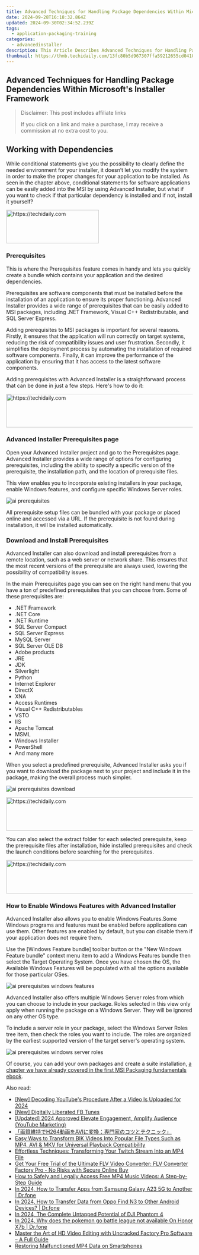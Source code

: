 ```yaml
---
title: Advanced Techniques for Handling Package Dependencies Within Microsoft's Installer Framework
date: 2024-09-28T16:18:32.864Z
updated: 2024-09-30T02:34:52.239Z
tags:
  - application-packaging-training
categories:
  - advancedinstaller
description: This Article Describes Advanced Techniques for Handling Package Dependencies Within Microsoft's Installer Framework
thumbnail: https://thmb.techidaily.com/13fc80b5d967307ffa59212655cd04104762f09d1a6a2f19734cf5d213e7a224.jpg
---
```


## Advanced Techniques for Handling Package Dependencies Within Microsoft's Installer Framework

>  Disclaimer: This post includes affiliate links
>
>  If you click on a link and make a purchase, I may receive a commission at no extra cost to you.
>

## Working with Dependencies

While conditional statements give you the possibility to clearly define the needed environment for your installer, it doesn’t let you modify the system in order to make the proper changes for your application to be installed. As seen in the chapter above, conditional statements for software applications can be easily added into the MSI by using Advanced Installer, but what if you want to check if that particular dependency is installed and if not, install it yourself?

<!-- affiliate ads begin -->
<a href="https://bluettius.sjv.io/c/5597632/2139112/17108" target="_top" id="2139112">
  <img src="//a.impactradius-go.com/display-ad/17108-2139112" border="0" alt="https://techidaily.com" width="250" height="90"/>
</a>
<img height="0" width="0" src="https://bluettius.sjv.io/i/5597632/2139112/17108" style="position:absolute;visibility:hidden;" border="0" />
<!-- affiliate ads end -->

### Prerequisites

This is where the Prerequisites feature comes in handy and lets you quickly create a bundle which contains your application and the desired dependencies.

Prerequisites are software components that must be installed before the installation of an application to ensure its proper functioning. Advanced Installer provides a wide range of prerequisites that can be easily added to MSI packages, including .NET Framework, Visual C++ Redistributable, and SQL Server Express.

Adding prerequisites to MSI packages is important for several reasons. Firstly, it ensures that the application will run correctly on target systems, reducing the risk of compatibility issues and user frustration. Secondly, it simplifies the deployment process by automating the installation of required software components. Finally, it can improve the performance of the application by ensuring that it has access to the latest software components.

Adding prerequisites with Advanced Installer is a straightforward process that can be done in just a few steps. Here's how to do it:

<!-- affiliate ads begin -->
<a href="https://appsumo.8odi.net/c/5597632/2068433/7443" target="_top" id="2068433">
  <img src="//a.impactradius-go.com/display-ad/7443-2068433" border="0" alt="https://techidaily.com" width="728" height="90"/>
</a>
<img height="0" width="0" src="https://appsumo.8odi.net/i/5597632/2068433/7443" style="position:absolute;visibility:hidden;" border="0" />
<!-- affiliate ads end -->

### Advanced Installer Prerequisites page

Open your Advanced Installer project and go to the Prerequisites page. Advanced Installer provides a wide range of options for configuring prerequisites, including the ability to specify a specific version of the prerequisite, the installation path, and the location of prerequisite files.

This view enables you to incorporate existing installers in your package, enable Windows features, and configure specific Windows Server roles.

![ai prerequisites](https://cdn.advancedinstaller.com/img/adding-prerequisites-to-packages/ai-prerequisites.png "ai prerequisites")  

All prerequisite setup files can be bundled with your package or placed online and accessed via a URL. If the prerequisite is not found during installation, it will be installed automatically.

### Download and Install Prerequisites

Advanced Installer can also download and install prerequisites from a remote location, such as a web server or network share. This ensures that the most recent versions of the prerequisite are always used, lowering the possibility of compatibility issues.

In the main Prerequisites page you can see on the right hand menu that you have a ton of predefined prerequisites that you can choose from. Some of these prerequisites are:

* .NET Framework
* .NET Core
* .NET Runtime
* SQL Server Compact
* SQL Server Express
* MySQL Server
* SQL Server OLE DB
* Adobe products
* JRE
* JDK
* Silverlight
* Python
* Internet Explorer
* DirectX
* XNA
* Access Runtimes
* Visual C++ Redistributables
* VSTO
* IIS
* Apache Tomcat
* MSML
* Windows Installer
* PowerShell
* And many more

When you select a predefined prerequisite, Advanced Installer asks you if you want to download the package next to your project and include it in the package, making the overall process much simpler.

![ai prerequisites download](https://cdn.advancedinstaller.com/img/adding-prerequisites-to-packages/ai-prerequisites-download.png "ai prerequisites download")  

<!-- affiliate ads begin -->
<a href="https://appsumo.8odi.net/c/5597632/2105860/7443" target="_top" id="2105860">
  <img src="//a.impactradius-go.com/display-ad/7443-2105860" border="0" alt="https://techidaily.com" width="728" height="90"/>
</a>
<img height="0" width="0" src="https://appsumo.8odi.net/i/5597632/2105860/7443" style="position:absolute;visibility:hidden;" border="0" />
<!-- affiliate ads end -->

You can also select the extract folder for each selected prerequisite, keep the prerequisite files after installation, hide installed prerequisites and check the launch conditions before searching for the prerequisites.

<!-- affiliate ads begin -->
<a href="https://appsumo.8odi.net/c/5597632/2037358/7443" target="_top" id="2037358">
  <img src="//a.impactradius-go.com/display-ad/7443-2037358" border="0" alt="https://techidaily.com" width="728" height="90"/>
</a>
<img height="0" width="0" src="https://appsumo.8odi.net/i/5597632/2037358/7443" style="position:absolute;visibility:hidden;" border="0" />
<!-- affiliate ads end -->

### How to Enable Windows Features with Advanced Installer

Advanced Installer also allows you to enable Windows Features.Some Windows programs and features must be enabled before applications can use them. Other features are enabled by default, but you can disable them if your application does not require them.

Use the \[Windows Feature bundle\] toolbar button or the "New Windows Feature bundle" context menu item to add a Windows Features bundle then select the Target Operating System. Once you have chosen the OS, the Available Windows Features will be populated with all the options available for those particular OSes.

![ai prerequisites windows features](https://cdn.advancedinstaller.com/img/adding-prerequisites-to-packages/ai-prerequisites-windows-features.png "ai prerequisites windows features")  

Advanced Installer also offers multiple Windows Server roles from which you can choose to include in your package. Roles selected in this view only apply when running the package on a Windows Server. They will be ignored on any other OS type.

To include a server role in your package, select the Windows Server Roles tree item, then check the roles you want to include. The roles are organized by the earliest supported version of the target server's operating system.

![ai prerequisites windows server roles](https://cdn.advancedinstaller.com/img/adding-prerequisites-to-packages/ai-prerequisites-windows-server-roles.png "ai prerequisites windows server roles")  

Of course, you can add your own packages and create a suite installation, [a chapter we have already covered in the first MSI Packaging fundamentals ebook](https://tools.techidaily.com/advancedinstaller/products/).

<ins class="adsbygoogle"
     style="display:block"
     data-ad-format="autorelaxed"
     data-ad-client="ca-pub-7571918770474297"
     data-ad-slot="1223367746"></ins>

<ins class="adsbygoogle"
     style="display:block"
     data-ad-client="ca-pub-7571918770474297"
     data-ad-slot="8358498916"
     data-ad-format="auto"
     data-full-width-responsive="true"></ins>

<span class="atpl-alsoreadstyle">Also read:</span>
<div><ul>
<li><a href="https://facebook-video-share.techidaily.com/new-decoding-youtubes-procedure-after-a-video-is-uploaded-for-2024/"><u>[New] Decoding YouTube's Procedure After a Video Is Uploaded for 2024</u></a></li>
<li><a href="https://facebook-video-recording.techidaily.com/new-digitally-liberated-fb-tunes/"><u>[New] Digitally Liberated FB Tunes</u></a></li>
<li><a href="https://facebook-video-share.techidaily.com/updated-2024-approved-elevate-engagement-amplify-audience-youtube-marketing/"><u>[Updated] 2024 Approved Elevate Engagement, Amplify Audience (YouTube Marketing)</u></a></li>
<li><a href="https://win-cloud.techidaily.com/h264avi/"><u>「画質維持でH264動画をAVIに変換：専門家のコツとテクニック」</u></a></li>
<li><a href="https://win-cloud.techidaily.com/easy-ways-to-transform-bik-videos-into-popular-file-types-such-as-mp4-avi-and-mkv-for-universal-playback-compatibility/"><u>Easy Ways to Transform BIK Videos Into Popular File Types Such as MP4, AVI & MKV for Universal Playback Compatibility</u></a></li>
<li><a href="https://win-cloud.techidaily.com/effortless-techniques-transforming-your-twitch-stream-into-an-mp4-file/"><u>Effortless Techniques: Transforming Your Twitch Stream Into an MP4 File</u></a></li>
<li><a href="https://win-cloud.techidaily.com/get-your-free-trial-of-the-ultimate-flv-video-converter-flv-converter-factory-pro-no-risks-with-secure-online-buy/"><u>Get Your Free Trial of the Ultimate FLV Video Converter: FLV Converter Factory Pro - No Risks with Secure Online Buy</u></a></li>
<li><a href="https://win-cloud.techidaily.com/how-to-safely-and-legally-access-free-mp4-music-videos-a-step-by-step-guide/"><u>How to Safely and Legally Access Free MP4 Music Videos: A Step-by-Step Guide</u></a></li>
<li><a href="https://android-transfer.techidaily.com/in-2024-how-to-transfer-apps-from-samsung-galaxy-a23-5g-to-another-drfone-by-drfone-transfer-from-android-transfer-from-android/"><u>In 2024, How to Transfer Apps from Samsung Galaxy A23 5G to Another | Dr.fone</u></a></li>
<li><a href="https://android-transfer.techidaily.com/in-2024-how-to-transfer-data-from-oppo-find-n3-to-other-android-devices-drfone-by-drfone-transfer-from-android-transfer-from-android/"><u>In 2024, How to Transfer Data from Oppo Find N3 to Other Android Devices? | Dr.fone</u></a></li>
<li><a href="https://fox-glue.techidaily.com/in-2024-the-complete-untapped-potential-of-dji-phantom-4/"><u>In 2024, The Complete Untapped Potential of DJI Phantom 4</u></a></li>
<li><a href="https://pokemon-go-android.techidaily.com/in-2024-why-does-the-pokemon-go-battle-league-not-available-on-honor-x7b-drfone-by-drfone-virtual-android/"><u>In 2024, Why does the pokemon go battle league not available On Honor X7b | Dr.fone</u></a></li>
<li><a href="https://win-cloud.techidaily.com/master-the-art-of-hd-video-editing-with-uncracked-factory-pro-software-a-full-guide/"><u>Master the Art of HD Video Editing with Uncracked Factory Pro Software – A Full Guide</u></a></li>
<li><a href="https://data-wizards.techidaily.com/restoring-malfunctioned-mp4-data-on-smartphones/"><u>Restoring Malfunctioned MP4 Data on Smartphones</u></a></li>
</ul></div>

